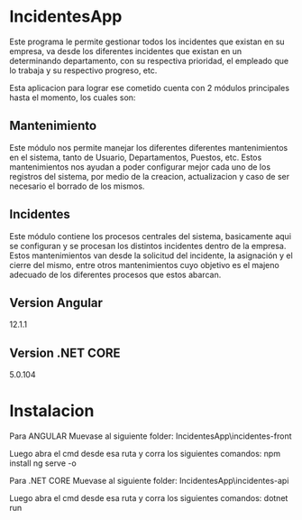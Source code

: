# IncidentesApp
Este programa le permite gestionar todos los incidentes que existan en su empresa, va desde los diferentes incidentes que existan en un determinando departamento, con su respectiva prioridad, el empleado que lo trabaja y su respectivo progreso, etc. 

Esta aplicacion para lograr ese cometido cuenta con 2 módulos principales hasta el momento, los cuales son:

## Mantenimiento
Este módulo nos permite manejar los diferentes diferentes mantenimientos en el sistema, tanto de Usuario, Departamentos, Puestos, etc. Estos mantenimientos nos ayudan a poder configurar mejor cada uno de los registros del sistema, por medio de la creacion, actualizacion y caso de ser necesario el borrado de los mismos.

## Incidentes

Este módulo contiene los procesos centrales del sistema, basicamente aqui se configuran y se procesan los distintos incidentes dentro de la empresa. Estos mantenimientos van desde la solicitud del incidente, la asignación y el cierre del mismo, entre otros mantenimientos cuyo objetivo es el majeno adecuado de los diferentes procesos que estos abarcan.

## Version Angular

12.1.1

## Version .NET CORE

5.0.104

# Instalacion

Para ANGULAR
Muevase al siguiente folder: IncidentesApp\incidentes-front

Luego abra el cmd desde esa ruta y corra los siguientes comandos:
npm install
ng serve -o

Para .NET CORE
Muevase al siguiente folder: IncidentesApp\incidentes-api

Luego abra el cmd desde esa ruta y corra los siguientes comandos:
dotnet run
